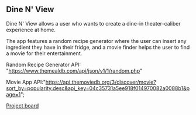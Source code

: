 ## Dine N' View

Dine N' View allows a user who wants to create a dine-in theater-caliber experience at home. 

The app features a random recipe generator where the user can insert any ingredient they have in their fridge, and a movie finder helps the user to find a movie for their entertainment. 

Random Recipe Generator API: "https://www.themealdb.com/api/json/v1/1/random.php"

Movie App API:"https://api.themoviedb.org/3/discover/movie?sort_by=popularity.desc&api_key=04c35731a5ee918f014970082a0088b1&page=1";

[Project board](https://github.com/users/AslinurK/projects/3)


